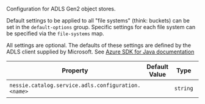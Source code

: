 Configuration for ADLS Gen2 object stores. 

Default settings to be applied to all "file systems" (think: buckets) can be set in the `default-options` group. Specific settings for each file system can be specified via the `file-systems` map.   

All settings are optional. The defaults of these settings are defined by the ADLS client  supplied by Microsoft. See [Azure SDK for Java  documentation ](https://learn.microsoft.com/en-us/azure/developer/java/sdk/)

| Property | Default Value | Type | Description |
|----------|---------------|------|-------------|
| `nessie.catalog.service.adls.configuration.`_`<name>`_ |  | `string` | For configuration options, see `com.azure.core.util.Configuration`.  |
